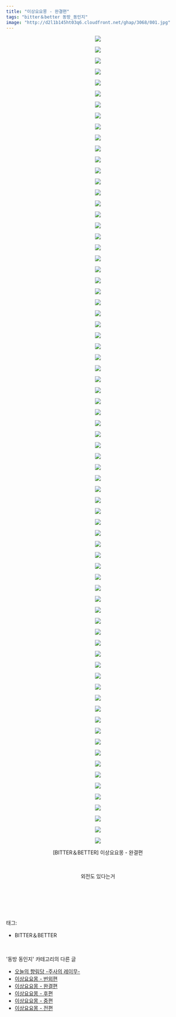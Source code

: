 ```yaml
---
title: "이상요요몽 - 완결편"
tags: "bitter＆better 동방_동인지"
image: "http://d2l1b145ht03q6.cloudfront.net/ghap/3068/001.jpg"
---
```

<div class="article">
<p style="text-align: center; clear: none; float: none;"><img src="{{ site.imgserver1 }}/ghap/3068/001.jpg"/></p>
<p style="text-align: center; clear: none; float: none;"><img src="{{ site.imgserver1 }}/ghap/3068/002.jpg"/></p>
<p style="text-align: center; clear: none; float: none;"><img src="{{ site.imgserver1 }}/ghap/3068/003.jpg"/></p>
<p style="text-align: center; clear: none; float: none;"><img src="{{ site.imgserver1 }}/ghap/3068/004.jpg"/></p>
<p style="text-align: center; clear: none; float: none;"><img src="{{ site.imgserver1 }}/ghap/3068/005.jpg"/></p>
<p style="text-align: center; clear: none; float: none;"><img src="{{ site.imgserver1 }}/ghap/3068/006.jpg"/></p>
<p style="text-align: center; clear: none; float: none;"><img src="{{ site.imgserver1 }}/ghap/3068/007.jpg"/></p>
<p style="text-align: center; clear: none; float: none;"><img src="{{ site.imgserver1 }}/ghap/3068/008.jpg"/></p>
<p style="text-align: center; clear: none; float: none;"><img src="{{ site.imgserver1 }}/ghap/3068/009.jpg"/></p>
<p style="text-align: center; clear: none; float: none;"><img src="{{ site.imgserver1 }}/ghap/3068/010.jpg"/></p>
<p style="text-align: center; clear: none; float: none;"><img src="{{ site.imgserver1 }}/ghap/3068/011.jpg"/></p>
<p style="text-align: center; clear: none; float: none;"><img src="{{ site.imgserver1 }}/ghap/3068/012.jpg"/></p>
<p style="text-align: center; clear: none; float: none;"><img src="{{ site.imgserver1 }}/ghap/3068/013.jpg"/></p>
<p style="text-align: center; clear: none; float: none;"><img src="{{ site.imgserver1 }}/ghap/3068/014.jpg"/></p>
<p style="text-align: center; clear: none; float: none;"><img src="{{ site.imgserver1 }}/ghap/3068/015.jpg"/></p>
<p style="text-align: center; clear: none; float: none;"><img src="{{ site.imgserver1 }}/ghap/3068/016.jpg"/></p>
<p style="text-align: center; clear: none; float: none;"><img src="{{ site.imgserver1 }}/ghap/3068/017.jpg"/></p>
<p style="text-align: center; clear: none; float: none;"><img src="{{ site.imgserver1 }}/ghap/3068/018.jpg"/></p>
<p style="text-align: center; clear: none; float: none;"><img src="{{ site.imgserver1 }}/ghap/3068/019.jpg"/></p>
<p style="text-align: center; clear: none; float: none;"><img src="{{ site.imgserver1 }}/ghap/3068/020.jpg"/></p>
<p style="text-align: center; clear: none; float: none;"><img src="{{ site.imgserver1 }}/ghap/3068/021.jpg"/></p>
<p style="text-align: center; clear: none; float: none;"><img src="{{ site.imgserver1 }}/ghap/3068/022.jpg"/></p>
<p style="text-align: center; clear: none; float: none;"><img src="{{ site.imgserver1 }}/ghap/3068/023.jpg"/></p>
<p style="text-align: center; clear: none; float: none;"><img src="{{ site.imgserver1 }}/ghap/3068/024.jpg"/></p>
<p style="text-align: center; clear: none; float: none;"><img src="{{ site.imgserver1 }}/ghap/3068/025.jpg"/></p>
<p style="text-align: center; clear: none; float: none;"><img src="{{ site.imgserver1 }}/ghap/3068/026.jpg"/></p>
<p style="text-align: center; clear: none; float: none;"><img src="{{ site.imgserver1 }}/ghap/3068/027.jpg"/></p>
<p style="text-align: center; clear: none; float: none;"><img src="{{ site.imgserver1 }}/ghap/3068/028.jpg"/></p>
<p style="text-align: center; clear: none; float: none;"><img src="{{ site.imgserver1 }}/ghap/3068/029.jpg"/></p>
<p style="text-align: center; clear: none; float: none;"><img src="{{ site.imgserver1 }}/ghap/3068/030.jpg"/></p>
<p style="text-align: center; clear: none; float: none;"><img src="{{ site.imgserver1 }}/ghap/3068/031.jpg"/></p>
<p style="text-align: center; clear: none; float: none;"><img src="{{ site.imgserver1 }}/ghap/3068/032.jpg"/></p>
<p style="text-align: center; clear: none; float: none;"><img src="{{ site.imgserver1 }}/ghap/3068/033.jpg"/></p>
<p style="text-align: center; clear: none; float: none;"><img src="{{ site.imgserver1 }}/ghap/3068/034.jpg"/></p>
<p style="text-align: center; clear: none; float: none;"><img src="{{ site.imgserver1 }}/ghap/3068/035.jpg"/></p>
<p style="text-align: center; clear: none; float: none;"><img src="{{ site.imgserver1 }}/ghap/3068/036.jpg"/></p>
<p style="text-align: center; clear: none; float: none;"><img src="{{ site.imgserver1 }}/ghap/3068/037.jpg"/></p>
<p style="text-align: center; clear: none; float: none;"><img src="{{ site.imgserver1 }}/ghap/3068/038.jpg"/></p>
<p style="text-align: center; clear: none; float: none;"><img src="{{ site.imgserver1 }}/ghap/3068/039.jpg"/></p>
<p style="text-align: center; clear: none; float: none;"><img src="{{ site.imgserver1 }}/ghap/3068/040.jpg"/></p>
<p style="text-align: center; clear: none; float: none;"><img src="{{ site.imgserver1 }}/ghap/3068/041.jpg"/></p>
<p style="text-align: center; clear: none; float: none;"><img src="{{ site.imgserver1 }}/ghap/3068/042.jpg"/></p>
<p style="text-align: center; clear: none; float: none;"><img src="{{ site.imgserver1 }}/ghap/3068/043.jpg"/></p>
<p style="text-align: center; clear: none; float: none;"><img src="{{ site.imgserver1 }}/ghap/3068/044.jpg"/></p>
<p style="text-align: center; clear: none; float: none;"><img src="{{ site.imgserver1 }}/ghap/3068/045.jpg"/></p>
<p style="text-align: center; clear: none; float: none;"><img src="{{ site.imgserver1 }}/ghap/3068/046.jpg"/></p>
<p style="text-align: center; clear: none; float: none;"><img src="{{ site.imgserver1 }}/ghap/3068/047.jpg"/></p>
<p style="text-align: center; clear: none; float: none;"><img src="{{ site.imgserver1 }}/ghap/3068/048.jpg"/></p>
<p style="text-align: center; clear: none; float: none;"><img src="{{ site.imgserver1 }}/ghap/3068/049.jpg"/></p>
<p style="text-align: center; clear: none; float: none;"><img src="{{ site.imgserver1 }}/ghap/3068/050.jpg"/></p>
<p style="text-align: center; clear: none; float: none;"><img src="{{ site.imgserver1 }}/ghap/3068/051.jpg"/></p>
<p style="text-align: center; clear: none; float: none;"><img src="{{ site.imgserver1 }}/ghap/3068/052.jpg"/></p>
<p style="text-align: center; clear: none; float: none;"><img src="{{ site.imgserver1 }}/ghap/3068/053.jpg"/></p>
<p style="text-align: center; clear: none; float: none;"><img src="{{ site.imgserver1 }}/ghap/3068/054.jpg"/></p>
<p style="text-align: center; clear: none; float: none;"><img src="{{ site.imgserver1 }}/ghap/3068/055.jpg"/></p>
<p style="text-align: center; clear: none; float: none;"><img src="{{ site.imgserver1 }}/ghap/3068/056.jpg"/></p>
<p style="text-align: center; clear: none; float: none;"><img src="{{ site.imgserver1 }}/ghap/3068/057.jpg"/></p>
<p style="text-align: center; clear: none; float: none;"><img src="{{ site.imgserver1 }}/ghap/3068/058.jpg"/></p>
<p style="text-align: center; clear: none; float: none;"><img src="{{ site.imgserver1 }}/ghap/3068/059.jpg"/></p>
<p style="text-align: center; clear: none; float: none;"><img src="{{ site.imgserver1 }}/ghap/3068/060.jpg"/></p>
<p style="text-align: center; clear: none; float: none;"><img src="{{ site.imgserver1 }}/ghap/3068/061.jpg"/></p>
<p style="text-align: center; clear: none; float: none;"><img src="{{ site.imgserver1 }}/ghap/3068/062.jpg"/></p>
<p style="text-align: center; clear: none; float: none;"><img src="{{ site.imgserver1 }}/ghap/3068/063.jpg"/></p>
<p style="text-align: center; clear: none; float: none;"><img src="{{ site.imgserver1 }}/ghap/3068/064.jpg"/></p>
<p style="text-align: center; clear: none; float: none;"><img src="{{ site.imgserver1 }}/ghap/3068/065.jpg"/></p>
<p style="text-align: center; clear: none; float: none;"><img src="{{ site.imgserver1 }}/ghap/3068/066.jpg"/></p>
<p style="text-align: center; clear: none; float: none;"><img src="{{ site.imgserver1 }}/ghap/3068/067.jpg"/></p>
<p style="text-align: center; clear: none; float: none;"><img src="{{ site.imgserver1 }}/ghap/3068/068.jpg"/></p>
<p style="text-align: center; clear: none; float: none;"><img src="{{ site.imgserver1 }}/ghap/3068/069.jpg"/></p>
<p style="text-align: center; clear: none; float: none;"><img src="{{ site.imgserver1 }}/ghap/3068/070.jpg"/></p>
<p style="text-align: center; clear: none; float: none;"><img src="{{ site.imgserver1 }}/ghap/3068/071.jpg"/></p>
<p style="text-align: center; clear: none; float: none;"><img src="{{ site.imgserver1 }}/ghap/3068/072.jpg"/></p>
<p style="text-align: center; clear: none; float: none;"><img src="{{ site.imgserver1 }}/ghap/3068/073.jpg"/></p>
<p style="text-align: center; clear: none; float: none;"><img src="{{ site.imgserver1 }}/ghap/3068/074.jpg"/></p>
<p style="text-align: center; clear: none; float: none;">[BITTER＆BETTER] 이상요요몽 - 완결편</p>
<p style="text-align: center; clear: none; float: none;"><br/></p>
<p style="text-align: center; clear: none; float: none;">외전도 있다는거</p>
<p style="text-align: center; clear: none; float: none;"><br/></p>
<p><br/></p>
</div><br/>
<div class="tagTrail">
<p>태그: </p>
<ul>
<li>BITTER＆BETTER</li>
</ul>
</div><br/>
<div class="another">
<p>'동방 동인지' 카테고리의 다른 글</p>
<ul>
<li><a href="/ghap_3071">오늘의 향림당 -주사의 레이무-</a></li>
<li><a href="/ghap_3069">이상요요몽 - 번외편</a></li>
<li><a href="/ghap_3068">이상요요몽 - 완결편</a></li>
<li><a href="/ghap_3067">이상요요몽 - 후편</a></li>
<li><a href="/ghap_3066">이상요요몽 - 중편</a></li>
<li><a href="/ghap_3065">이상요요몽 - 전편</a></li>
</ul>
</div><br/>
<div class="cb_module cb_fluid">
<div class="cb_wrt cb_profile">
</div><!-- commentList close -->
</div><br/>
